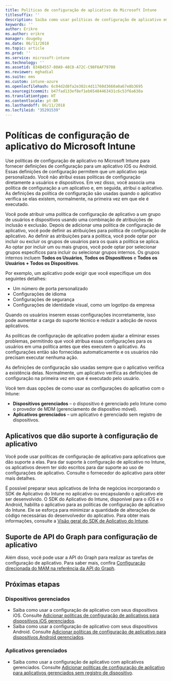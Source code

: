 ```yaml
---
title: Políticas de configuração de aplicativo do Microsoft Intune
titlesuffix: ''
description: Saiba como usar políticas de configuração de aplicativo em um dispositivo iOS ou Android no Microsoft Intune.
keywords: ''
author: Erikre
ms.author: erikre
manager: dougeby
ms.date: 06/11/2018
ms.topic: article
ms.prod: ''
ms.service: microsoft-intune
ms.technology: ''
ms.assetid: 834B4557-80A9-48C0-A72C-C98F6AF79708
ms.reviewer: mghadial
ms.suite: ems
ms.custom: intune-azure
ms.openlocfilehash: 6c04d2d8fa2e302c4d11760d3660a0a67e8b3695
ms.sourcegitcommit: b47fad133ef8ef1eb65484463431c6c53f6a638a
ms.translationtype: HT
ms.contentlocale: pt-BR
ms.lasthandoff: 06/11/2018
ms.locfileid: "35291539"
---
```

# <a name="app-configuration-policies-for-microsoft-intune"></a>Políticas de configuração de aplicativo do Microsoft Intune

Use políticas de configuração de aplicativo no Microsoft Intune para fornecer definições de configuração para um aplicativo iOS ou Android. Essas definições de configuração permitem que um aplicativo seja personalizado. Você não atribui essas políticas de configuração diretamente a usuários e dispositivos. Em vez disso, você associa uma política de configuração a um aplicativo e, em seguida, atribui o aplicativo. As definições da política de configuração são usadas quando o aplicativo verifica se elas existem, normalmente, na primeira vez em que ele é executado.

Você pode atribuir uma política de configuração de aplicativo a um grupo de usuários e dispositivos usando uma combinação de atribuições de inclusão e exclusão. Depois de adicionar uma política de configuração de aplicativo, você pode definir as atribuições para política de configuração de aplicativo. Ao definir as atribuições para a política, você pode optar por incluir ou excluir os grupos de usuários para os quais a política se aplica. Ao optar por incluir um ou mais grupos, você pode optar por selecionar grupos específicos para incluir ou selecionar grupos internos. Os grupos internos incluem **Todos os Usuários**, **Todos os Dispositivos** e **Todos os Usuários + Todos os Dispositivos**.

Por exemplo, um aplicativo pode exigir que você especifique um dos seguintes detalhes:

- Um número de porta personalizado
- Configurações de idioma
- Configurações de segurança
- Configurações de identidade visual, como um logotipo da empresa

Quando os usuários inserem essas configurações incorretamente, isso pode aumentar a carga do suporte técnico e reduzir a adoção de novos aplicativos.

As políticas de configuração de aplicativo podem ajudar a eliminar esses problemas, permitindo que você atribua essas configurações para os usuários em uma política antes que eles executem o aplicativo. As configurações então são fornecidas automaticamente e os usuários não precisam executar nenhuma ação.

As definições de configuração são usadas sempre que o aplicativo verifica a existência delas. Normalmente, um aplicativo verifica as definições de configuração na primeira vez em que é executado pelo usuário.

Você tem duas opções de como usar as configurações do aplicativo com o Intune:
 - **Dispositivos gerenciados** – o dispositivo é gerenciado pelo Intune como o provedor de MDM (gerenciamento de dispositivo móvel).
 - **Aplicativos gerenciados** – um aplicativo é gerenciado sem registro de dispositivos.

## <a name="apps-that-support-app-configuration"></a>Aplicativos que dão suporte à configuração de aplicativo

Você pode usar políticas de configuração de aplicativo para aplicativos que dão suporte a elas. Para dar suporte à configuração de aplicativo no Intune, os aplicativos devem ter sido escritos para dar suporte ao uso de configurações de aplicativo. Consulte o fornecedor do aplicativo para obter mais detalhes.

É possível preparar seus aplicativos de linha de negócios incorporando o SDK de Aplicativo do Intune no aplicativo ou encapsulando o aplicativo ele ser desenvolvido. O SDK do Aplicativo do Intune, disponível para o iOS e o Android, habilita o aplicativo para as políticas de configuração de aplicativo do Intune. Ele se esforça para minimizar a quantidade de alterações de código necessárias do desenvolvedor do aplicativo. Para obter mais informações, consulte a [Visão geral do SDK de Aplicativo do Intune](app-sdk.md).

## <a name="graph-api-support-for-app-configuration"></a>Suporte de API do Graph para configuração de aplicativo

Além disso, você pode usar a API do Graph para realizar as tarefas de configuração de aplicativo. Para saber mais, confira [Configuração direcionada do MAM na referência da API do Graph](https://graph.microsoft.io/docs/api-reference/beta/api/intune_mam_targetedmanagedappconfiguration_create).

## <a name="next-steps"></a>Próximas etapas

### <a name="managed-devices"></a>Dispositivos gerenciados

 - Saiba como usar a configuração de aplicativo com seus dispositivos iOS.  Consulte [Adicionar políticas de configuração de aplicativos para dispositivos iOS gerenciados](app-configuration-policies-use-ios.md).
 - Saiba como usar a configuração de aplicativo com seus dispositivos Android.  Consulte [Adicionar políticas de configuração de aplicativo para dispositivos Android gerenciados](app-configuration-policies-use-android.md).

### <a name="managed-apps"></a>Aplicativos gerenciados

 - Saiba como usar a configuração de aplicativo com aplicativos gerenciados. Consulte [Adicionar políticas de configuração de aplicativo para aplicativos gerenciados sem registro de dispositivo](app-configuration-policies-managed-app.md).
